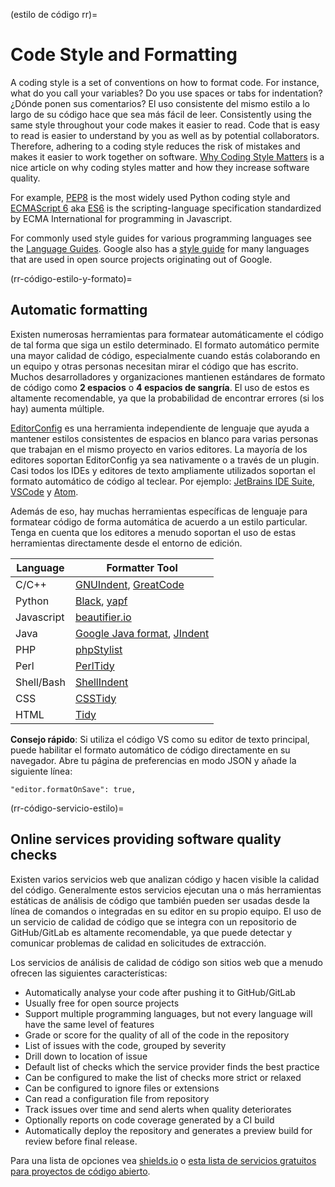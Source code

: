 (estilo de código rr)=
# Code Style and Formatting

A coding style is a set of conventions on how to format code. For instance, what do you call your variables? Do you use spaces or tabs for indentation? ¿Dónde ponen sus comentarios? El uso consistente del mismo estilo a lo largo de su código hace que sea más fácil de leer. Consistently using the same style throughout your code makes it easier to read. Code that is easy to read is easier to understand by you as well as by potential collaborators. Therefore, adhering to a coding style reduces the risk of mistakes and makes it easier to work together on software. [Why Coding Style Matters](http://coding.smashingmagazine.com/2012/10/25/why-coding-style-matters/) is a nice article on why coding styles matter and how they increase software quality.

For example, [PEP8](https://www.python.org/dev/peps/pep-0008/) is the most widely used Python coding style and [ECMAScript 6](http://es6-features.org/) aka [ES6](http://es6-features.org/) is the scripting-language specification standardized by ECMA International for programming in Javascript.

For commonly used style guides for various programming languages see the [Language Guides](https://guide.esciencecenter.nl/best_practices/language_guides/languages_overview.html). Google also has a [style guide](https://code.google.com/p/google-styleguide/) for many languages that are used in open source projects originating out of Google.

(rr-código-estilo-y-formato)=
## Automatic formatting

Existen numerosas herramientas para formatear automáticamente el código de tal forma que siga un estilo determinado. El formato automático permite una mayor calidad de código, especialmente cuando estás colaborando en un equipo y otras personas necesitan mirar el código que has escrito. Muchos desarrolladores y organizaciones mantienen estándares de formato de código como **2 espacios** o **4 espacios de sangría**. El uso de estos es altamente recomendable, ya que la probabilidad de encontrar errores (si los hay) aumenta múltiple.

[EditorConfig](https://editorconfig.org) es una herramienta independiente de lenguaje que ayuda a mantener estilos consistentes de espacios en blanco para varias personas que trabajan en el mismo proyecto en varios editores. La mayoría de los editores soportan EditorConfig ya sea nativamente o a través de un plugin. Casi todos los IDEs y editores de texto ampliamente utilizados soportan el formato automático de código al teclear. Por ejemplo: [JetBrains IDE Suite](https://www.jetbrains.com/products.html#), [VSCode](https://code.visualstudio.com/) y [Atom](https://atom.io/).

Además de eso, hay muchas herramientas específicas de lenguaje para formatear código de forma automática de acuerdo a un estilo particular. Tenga en cuenta que los editores a menudo soportan el uso de estas herramientas directamente desde el entorno de edición.

| Language   | Formatter Tool                                                                                              |
| ---------- | ----------------------------------------------------------------------------------------------------------- |
| C/C++      | [GNUIndent](http://www.gnu.org/software/indent/), [GreatCode](http://sourceforge.net/projects/gcgreatcode/) |
| Python     | [Black](https://black.readthedocs.io), [yapf](https://pypi.org/project/yapf/)                               |
| Javascript | [beautifier.io](https://beautifier.io/)                                                                     |
| Java       | [Google Java format](https://github.com/google/google-java-format), [JIndent](http://www.jindent.com/)      |
| PHP        | [phpStylist](http://sourceforge.net/projects/phpstylist/)                                                   |
| Perl       | [PerlTidy](http://perltidy.sourceforge.net/)                                                                |
| Shell/Bash | [ShellIndent](http://www.bolthole.com/AWK.html)                                                             |
| CSS        | [CSSTidy](http://csstidy.sourceforge.net/)                                                                  |
| HTML       | [Tidy](http://tidy.sourceforge.net/)                                                                        |

**Consejo rápido**: Si utiliza el código VS como su editor de texto principal, puede habilitar el formato automático de código directamente en su navegador. Abre tu página de preferencias en modo JSON y añade la siguiente línea:

```
"editor.formatOnSave": true,
```

(rr-código-servicio-estilo)=
## Online services providing software quality checks

Existen varios servicios web que analizan código y hacen visible la calidad del código. Generalmente estos servicios ejecutan una o más herramientas estáticas de análisis de código que también pueden ser usadas desde la línea de comandos o integradas en su editor en su propio equipo. El uso de un servicio de calidad de código que se integra con un repositorio de GitHub/GitLab es altamente recomendable, ya que puede detectar y comunicar problemas de calidad en solicitudes de extracción.

Los servicios de análisis de calidad de código son sitios web que a menudo ofrecen las siguientes características:

- Automatically analyse your code after pushing it to GitHub/GitLab
- Usually free for open source projects
- Support multiple programming languages, but not every language will have the same level of features
- Grade or score for the quality of all of the code in the repository
- List of issues with the code, grouped by severity
- Drill down to location of issue
- Default list of checks which the service provider finds the best practice
- Can be configured to make the list of checks more strict or relaxed
- Can be configured to ignore files or extensions
- Can read a configuration file from repository
- Track issues over time and send alerts when quality deteriorates
- Optionally reports on code coverage generated by a CI build
- Automatically deploy the repository and generates a preview build for review before final release.

Para una lista de opciones vea [shields.io](https://shields.io/category/analysis) o [esta lista de servicios gratuitos para proyectos de código abierto](https://github.com/ripienaar/free-for-dev#code-quality).
